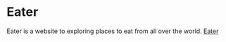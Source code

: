 # Eater
Eater is a website to exploring places to eat from all over the world.
[Eater](https://frozen-hollows-32752.herokuapp.com/)
